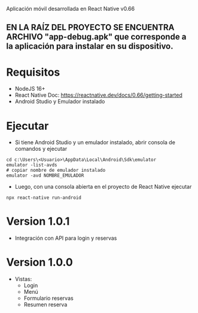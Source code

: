 Aplicación móvil desarrollada en React Native v0.66

## EN LA RAÍZ DEL PROYECTO SE ENCUENTRA ARCHIVO "app-debug.apk" que corresponde a la aplicación para instalar en su dispositivo.

# Requisitos
* NodeJS 16+
* React Native Doc: https://reactnative.dev/docs/0.66/getting-started
* Android Studio y Emulador instalado

# Ejecutar
* Si tiene Android Studio y un emulador instalado, abrir consola de comandos y ejecutar
```
cd c:\Users\<Usuario>\AppData\Local\Android\Sdk\emulator
emulator -list-avds
# copiar nombre de emulador instalado
emulator -avd NOMBRE_EMULADOR
```
* Luego, con una consola abierta en el proyecto de React Native ejecutar
```
npx react-native run-android
```

# Version 1.0.1
* Integración con API para login y reservas

# Version 1.0.0
* Vistas:
    * Login
    * Menú
    * Formulario reservas
    * Resumen reserva